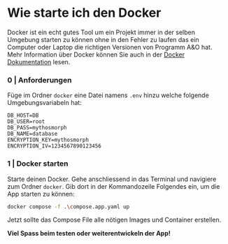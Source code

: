 # Wie starte ich den Docker
Docker ist ein echt gutes Tool um ein Projekt immer in der selben Umgebung starten zu können ohne in den Fehler zu laufen das ein Computer oder Laptop die richtigen Versionen von Programm A&O hat. Mehr Information über Docker können Sie auch in der [Docker Dokumentation](https://www.docker.com/) lesen.

### 0 | Anforderungen
Füge im Ordner `docker` eine Datei namens `.env` hinzu welche folgende Umgebungsvariabeln hat:
```
DB_HOST=DB
DB_USER=root
DB_PASS=mythosmorph
DB_NAME=database
ENCRYPTION_KEY=mythosmorph
ENCRYPTION_IV=1234567890123456
```

### 1 | Docker starten
Starte deinen Docker. Gehe anschliessend in das Terminal und navigiere zum Ordner `docker`. Gib dort in der Kommandozeile Folgendes ein, um die App starten zu können:
```bash
docker compose -f .\compose.app.yaml up
```
Jetzt sollte das Compose File alle nötigen Images und Container erstellen. 

**Viel Spass beim testen oder weiterentwickeln der App!**